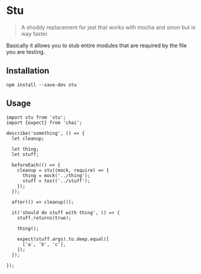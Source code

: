 # Stu

> A shoddy replacement for jest that works with mocha and sinon but is way
> faster.

Basically it allows you to stub entire modules that are required by the file
you are testing.

## Installation

```
npm install --save-dev stu
```

## Usage

```
import stu from 'stu';
import {expect} from 'chai';

describe('something', () => {
  let cleanup;

  let thing;
  let stuff;

  beforeEach(() => {
    cleanup = stu((mock, require) => {
      thing = mock('../thing');
      stuff = test('../stuff');
    });
  });

  after(() => cleanup());

  it('should do stuff with thing', () => {
    stuff.returns(true);

    thing();

    expect(stuff.args).to.deep.equal([
      ['a', 'b', 'c'],
    ]);
  });

});
```
